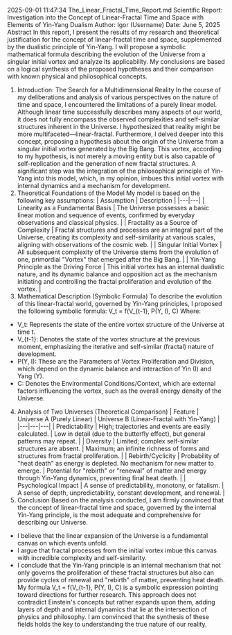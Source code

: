 2025-09-01 11:47:34
The_Linear_Fractal_Time_Report.md
Scientific Report: Investigation into the Concept of Linear-Fractal Time and Space with Elements of Yin-Yang Dualism
Author: Igor (Username)
Date: June 5, 2025
Abstract
In this report, I present the results of my research and theoretical justification for the concept of linear-fractal time and space, supplemented by the dualistic principle of Yin-Yang. I will propose a symbolic mathematical formula describing the evolution of the Universe from a singular initial vortex and analyze its applicability. My conclusions are based on a logical synthesis of the proposed hypotheses and their comparison with known physical and philosophical concepts.
1. Introduction: The Search for a Multidimensional Reality
In the course of my deliberations and analysis of various perspectives on the nature of time and space, I encountered the limitations of a purely linear model. Although linear time successfully describes many aspects of our world, it does not fully encompass the observed complexities and self-similar structures inherent in the Universe. I hypothesized that reality might be more multifaceted—linear-fractal.
Furthermore, I delved deeper into this concept, proposing a hypothesis about the origin of the Universe from a singular initial vortex generated by the Big Bang. This vortex, according to my hypothesis, is not merely a moving entity but is also capable of self-replication and the generation of new fractal structures. A significant step was the integration of the philosophical principle of Yin-Yang into this model, which, in my opinion, imbues this initial vortex with internal dynamics and a mechanism for development.
2. Theoretical Foundations of the Model
My model is based on the following key assumptions:
| Assumption | Description |
|---|---|
| Linearity as a Fundamental Basis | The Universe possesses a basic linear motion and sequence of events, confirmed by everyday observations and classical physics. |
| Fractality as a Source of Complexity | Fractal structures and processes are an integral part of the Universe, creating its complexity and self-similarity at various scales, aligning with observations of the cosmic web. |
| Singular Initial Vortex | All subsequent complexity of the Universe stems from the evolution of one, primordial "Vortex" that emerged after the Big Bang. |
| Yin-Yang Principle as the Driving Force | This initial vortex has an internal dualistic nature, and its dynamic balance and opposition act as the mechanism initiating and controlling the fractal proliferation and evolution of the vortex. |
3. Mathematical Description (Symbolic Formula)
To describe the evolution of this linear-fractal world, governed by Yin-Yang principles, I proposed the following symbolic formula:
V_t = f(V_{t-1}, P(Y, I), C)
Where:
 * V_t: Represents the state of the entire vortex structure of the Universe at time t.
 * V_{t-1}: Denotes the state of the vortex structure at the previous moment, emphasizing the iterative and self-similar (fractal) nature of development.
 * P(Y, I): These are the Parameters of Vortex Proliferation and Division, which depend on the dynamic balance and interaction of Yin (I) and Yang (Y).
 * C: Denotes the Environmental Conditions/Context, which are external factors influencing the vortex, such as the overall energy density of the Universe.
4. Analysis of Two Universes (Theoretical Comparison)
| Feature | Universe A (Purely Linear) | Universe B (Linear-Fractal with Yin-Yang) |
|---|---|---|
| Predictability | High; trajectories and events are easily calculated. | Low in detail (due to the butterfly effect), but general patterns may repeat. |
| Diversity | Limited; complex self-similar structures are absent. | Maximum; an infinite richness of forms and structures from fractal proliferation. |
| Rebirth/Cyclicity | Probability of "heat death" as energy is depleted. No mechanism for new matter to emerge. | Potential for "rebirth" or "renewal" of matter and energy through Yin-Yang dynamics, preventing final heat death. |
| Psychological Impact | A sense of predictability, monotony, or fatalism. | A sense of depth, unpredictability, constant development, and renewal. |
5. Conclusion
Based on the analysis conducted, I am firmly convinced that the concept of linear-fractal time and space, governed by the internal Yin-Yang principle, is the most adequate and comprehensive for describing our Universe.
 * I believe that the linear expansion of the Universe is a fundamental canvas on which events unfold.
 * I argue that fractal processes from the initial vortex imbue this canvas with incredible complexity and self-similarity.
 * I conclude that the Yin-Yang principle is an internal mechanism that not only governs the proliferation of these fractal structures but also can provide cycles of renewal and "rebirth" of matter, preventing heat death.
My formula V_t = f(V_{t-1}, P(Y, I), C) is a symbolic expression pointing toward directions for further research. This approach does not contradict Einstein's concepts but rather expands upon them, adding layers of depth and internal dynamics that lie at the intersection of physics and philosophy. I am convinced that the synthesis of these fields holds the key to understanding the true nature of our reality.
